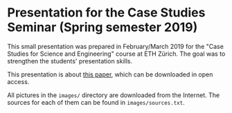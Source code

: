 # Presentation for the Case Studies Seminar (Spring semester 2019)
This small presentation was prepared in February/March 2019 for the "Case Studies for Science and Engineering" course at ETH Zürich.
The goal was to strengthen the students' presentation skills.

This presentation is about [this paper](https://doi.org/10.1364/OE.18.010762), which can be downloaded in open access.

All pictures in the ```images/``` directory are downloaded from the Internet. The sources for each of them can be found in ```images/sources.txt```.
